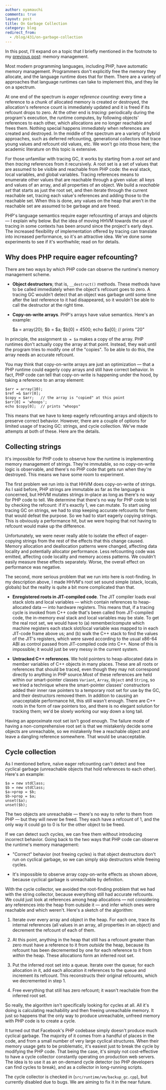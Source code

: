 ```yaml
---
author: oyamauchi
comments: true
layout: post
title: On Garbage Collection
category: blog
redirect_from:
  - /blog/431/on-garbage-collection
---
```


In this post, I'll expand on a topic that I briefly mentioned in the footnote to my [previous post](/wp/?p=311): memory management.

Most modern programming languages, including PHP, have automatic memory management. Programmers don't explicitly free the memory they allocate, and the language runtime does that for them. There are a variety of approaches that language runtimes can take to implement this, and they lie on a spectrum.

<!--truncate-->

At one end of the spectrum is _eager reference counting_: every time a reference to a chunk of allocated memory is created or destroyed, the allocation's reference count is immediately updated and it is freed if its refcount drops to zero. At the other end is _tracing_: periodically during the program's execution, the runtime computes, by following objects' references to each other, which allocations are no longer reachable and frees them. Nothing special happens immediately when references are created and destroyed. In the middle of the spectrum are a variety of hybrid approaches, such as deferred refcounting, generational collectors that trace young values and refcount old values, etc. We won't go into those here; the academic literature on this topic is extensive.

For those unfamiliar with tracing GC, it works by starting from a _root set_ and then _tracing_ references from it recursively. A root set is a set of values that are assumed to be visible and reachable from PHP code: the eval stack, local variables, and global variables. Tracing references means to enumerate other values that are reachable through a given value: all keys and values of an array, and all properties of an object. We build a _reachable set_ that starts as just the root set, and then iterate through the current reachable set, tracing each value's references and adding those to the reachable set. When this is done, any values on the heap that aren't in the reachable set are assumed to be garbage and are freed.

PHP's language semantics require eager refcounting of arrays and objects — I explain why below. But the idea of moving HHVM towards the use of tracing in some contexts has been around since the project's early days. The increased flexibility of implementation offered by tracing can translate into increased performance, so it's an attractive idea. We've done some experiments to see if it's worthwhile; read on for details.


## Why does PHP require eager refcounting?


There are two ways by which PHP code can observe the runtime's memory management scheme.




  * **Object destructors**; that is, `__destruct()` methods. These methods have to be called immediately when the object's refcount goes to zero. A tracing GC wouldn't detect that an object was garbage until some time after the last reference to it had disappeared, so it wouldn't be able to call the destructor at the right time.


  * **Copy-on-write arrays**. PHP's arrays have value semantics. Here's an example:


    $a = array(20);
    $b = $a;
    $b[0] = 4500;
    echo $a[0];  // prints "20"


In principle, the assignment `$b = $a` makes a copy of the array. PHP runtimes don't actually copy the array at that point. Instead, they wait until the program tries to modify one of the "copies". To be able to do this, the array needs an accurate refcount.

You may think that copy-on-write arrays are just an optimization — that a PHP runtime could eagerly copy arrays and still have correct behavior. In fact, PHP code can tell that copy-on-write is happening under the hood, by taking a reference to an array element:


    $arr = array(10);
    $ref =& $arr[0];
    $copy = $arr;   // the array is "copied" at this point
    $arr[0] = 'whoops';
    echo $copy[0];  // prints "whoops"





This means that we have to keep eagerly refcounting arrays and objects to preserve correct behavior. However, there are a couple of options for limited usage of tracing GC: strings, and cycle collection. We've made attempts at both of these. Here are the details.


## Collecting strings


It's impossible for PHP code to observe how the runtime is implementing memory management of strings. They're immutable, so no copy-on-write logic is observable, and there's no PHP code that gets run when they're destroyed. This means we have some room to experiment.

The first problem we run into is that HHVM does copy-on-write of strings. As I said before, PHP strings are immutable as far as the language is concerned, but HHVM mutates strings in-place as long as there's no way for PHP code to tell. We determine that there's no way for PHP code to tell by checking the refcount: if it's exactly 1, we can mutate. To start using tracing GC on strings, we had to stop keeping accurate refcounts for them; that would defeat the purpose. So we had to start eagerly copying strings. This is obviously a performance hit, but we were hoping that not having to refcount would make up the difference.

Unfortunately, we were never really able to isolate the effect of eager-copying strings from the rest of the effects that this change caused. Memory allocation and deallocation patterns were changed, affecting data locality and potentially allocator performance. Less refcounting code was emitted, affecting code locality and memory access patterns. We couldn't easily measure these effects separately. Worse, the overall effect on performance was negative.

The second, more serious problem that we run into here is root-finding. In my description above, I made HHVM's root set sound simple (stack, locals, globals) but the reality is quite a bit more complicated than that.




  * **Enregistered roots in JIT-compiled code**. The JIT compiler loads eval stack slots and local variables — which contain references to heap-allocated data — into hardware registers. This means that, if a tracing cycle is invoked from C++ code that's been called from JIT-compiled code, the in-memory eval stack and local variables may be stale. To get the real root set, we would have to (a) remember/compute which machine registers each stack slot/local variable was mapped to in each JIT-code frame above us; and (b) walk the C++ stack to find the values of the JIT's registers, which were saved according to the usual x86-64 ABI as control passed from JIT-compiled code into C++. None of this is impossible; it would just be very messy in the current system.


  * **Untracked C++ references**. We hold pointers to heap-allocated data in member variables of C++ objects in many places. These are all roots or references that should be traced, even though they may not correspond directly to anything in PHP source.Most of these references are held within our smart-pointer classes `Variant`, `Array`, `Object` and `String`, so we tried a technique where the smart-pointer classes' constructors added their inner raw pointers to a temporary root set for use by the GC, and their destructors removed them. In addition to causing an unacceptable performance hit, this still wasn't enough. There are C++ roots in the form of raw pointers too, and there is no elegant solution for tracking them; we'd be slowly working our way down a long tail.


Having an approximate root set isn't good enough. The failure mode of having a non-comprehensive root set is that we mistakenly decide some objects are unreachable, so we mistakenly free a reachable object and leave a dangling reference somewhere. That would be unacceptable.


## Cycle collection


As I mentioned before, naïve eager refcounting can't detect and free cyclical garbage (unreachable objects that hold references to each other). Here's an example:


    $a = new stdClass;
    $b = new stdClass;
    $a->prop = $b;
    $b->prop = $a;
    unset($a);
    unset($b);


The two objects are unreachable — there's no way to refer to them from PHP — but they will never be freed. They each have a refcount of 1, and the only way it could go to 0 is for the other object to be freed.

If we can detect such cycles, we can free them without introducing incorrect behavior. Going back to the two ways that PHP code can observe the runtime's memory management:




  * "Correct" behavior (not freeing cycles) is that object destructors don't run on cyclical garbage, so we can simply skip destructors while freeing cycles.


  * It's impossible to observe array copy-on-write effects as shown above, because cyclical garbage is unreachable by definition.


With the cycle collector, we avoided the root-finding problem that we had with the string collector, because everything still had accurate refcounts. We could just look at references among heap allocations — not considering any references into the heap from outside it — and infer which ones were reachable and which weren't. Here's a sketch of the algorithm:


  1. Iterate over every array and object in the heap. For each one, trace its internal references (all values in an array, all properties in an object) and decrement the refcount of each of them.


  2. At this point, anything in the heap that still has a refcount greater than zero must have a reference to it from _outside_ the heap, because its refcount has been decremented by one for each reference to it from _within_ the heap. These allocations form an inferred root set.


  3. Put the inferred root set into a queue. Iterate over the queue; for each allocation in it, add each allocation it references to the queue and increment its refcount. This reconstructs their original refcounts, which we decremented in step 1.


  4. Free everything that still has zero refcount; it wasn't reachable from the inferred root set.


So really, the algorithm isn't specifically looking for cycles at all. All it's doing is calculating reachability and then freeing unreachable memory. It just so happens that the only way to produce unreachable, unfreed memory with PHP code is to create a cycle.

It turned out that Facebook's PHP codebase simply doesn't produce much cyclical garbage. The majority of it comes from a handful of places in the code, and from a small number of very large cyclical structures. When their memory usage gets to be problematic, it's easiest just to break the cycle by modifying the PHP code. That being the case, it's simply not cost-effective to have a cycle collector constantly operating on production web servers. The idea is to use it as an on-demand cycle detector (so PHP developers can find cycles to break), and as a collector in long-running scripts.

The cycle collector is checked in (`src/runtime/vm/backup_gc.cpp`), but currently disabled due to bugs. We are aiming to fix it in the near future.
